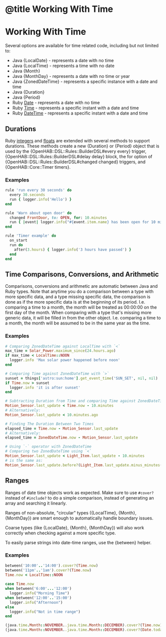 # @title Working With Time

# Working With Time

Several options are available for time related code, including but not limited to:

* Java {LocalDate} - represents a date with no time
* Java {LocalTime} - represents a time with no date
* Java {Month}
* Java {MonthDay} - represents a date with no time or year
* Java {ZonedDateTime} - represents a specific instance with a date and time
* Java {Duration}
* Java {Period}
* Ruby [Date](https://ruby-doc.org/stdlib-2.6.8/libdoc/date/rdoc/Date.html) - represents a date with no time
* Ruby [Time](https://ruby-doc.org/core/Time.html) - represents a specific instant with a date and time
* Ruby [DateTime](https://ruby-doc.org/core/DateTime.html) - represents a specific instant with a date and time

## Durations

Ruby [integers](https://ruby-doc.org/core-2.6.8/Integer.html) and
[floats](https://ruby-doc.org/core-2.6.8/Float.html) are extended with several
methods to support durations. These methods create a new {Duration} or {Period}
object that is used by the {OpenHAB::DSL::Rules::BuilderDSL#every every} trigger,
{OpenHAB::DSL::Rules::BuilderDSL#delay delay} block, the for option of
{OpenHAB::DSL::Rules::BuilderDSL#changed changed} triggers, and
{OpenHAB::Core::Timer timers}.


### Examples

```ruby
rule 'run every 30 seconds' do
  every 30.seconds
  run { logger.info('Hello') }
end
```

```ruby
rule 'Warn about open door' do
  changed FrontDoor, to: OPEN, for: 10.minutes
  run { |event| logger.info("#{event.item.name} has been open for 10 minutes") }
end
```

```ruby
rule 'Timer example' do
  on_start
  run do
    after(3.hours) { logger.info('3 hours have passed') }
  end
end
```

## Time Comparisons, Conversions, and Arithmetic

Comparisons, conversions and arithmetic are automatic between Java and Ruby types.
Note that anytime you do a comparison between a type with more specific data, and
a type missing specific data, the comparison is done as if the more specific data
is at the beginning of its period. I.e. comparing a time to a month, the month
will be treated as 00:00:00 on the first day of the month. When comparing with
a type that's missing more generic data, it will be filled in from the other object.
I.e. comparing a time to a month, the month will be assumed to be in the same year
as the time.

### Examples

```ruby
# Comparing ZonedDateTime against LocalTime with `<`
max_time = Solar_Power.maximum_since(24.hours.ago)
if max_time < LocalTime::NOON
  logger.info 'Max solar power happened before noon'
end

# Comparing Time against ZonedDateTime with `>`
sunset = things['astro:sun:home'].get_event_time('SUN_SET', nil, nil)
if Time.now > sunset 
  logger.info 'it is after sunset'
end

# Subtracting Duration from Time and comparing Time against ZonedDateTime
Motion_Sensor.last_update < Time.now - 10.minutes
# Alternatively:
Motion_Sensor.last_update < 10.minutes.ago

# Finding The Duration Between Two Times
elapsed_time = Time.now - Motion_Sensor.last_update
# Alternatively:
elapsed_time = ZonedDateTime.now - Motion_Sensor.last_update

# Using `-` operator with ZonedDateTime
# Comparing two ZonedDateTime using `<` 
Motion_Sensor.last_update < Light_Item.last_update - 10.minutes
# is the same as:
Motion_Sensor.last_update.before?(Light_Item.last_update.minus_minutes(10))
```

## Ranges

Ranges of date time objects work as expected. Make sure to use `#cover?`
instead of `#include?` to do a simple comparison, instead of generating
an array and searching it linearly.

Ranges of non-absolute, "circular" types ({LocalTime}, {Month}, {MonthDay})
are smart enough to automatically handle boundary issues.

Coarse types (like {LocalDate}, {Month}, {MonthDay}) will also work correctly when checking
against a more specific type.

To easily parse strings into date-time ranges, use the {between}
helper.

### Examples

```ruby
between('10:00'..'14:00').cover?(Time.now)
between('11pm'..'1am').cover?(Time.now)
Time.now < LocalTime::NOON
 
case Time.now
when between('6:00'...'12:00')
  logger.info("Morning Time")
when between('12:00'..'15:00')
  logger.info("Afternoon")
else
  logger.info("Not in time range")
end

(java.time.Month::NOVEMBER..java.time.Month::DECEMBER).cover?(Time.now)
(java.time.Month::NOVEMBER..java.time.Month::DECEMBER).cover?(Date.today)
```
